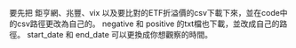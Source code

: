 要先把 鉅亨網、兆豐、vix 以及要比對的ETF折溢價的csv下載下來，並在code中的csv路徑更改為自己的。
negative 和 positive 的txt檔也下載，並改成自己的路徑。
start_date 和 end_date  可以更換成你想觀察的時間。


